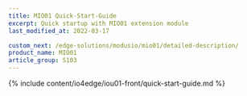 ```yaml
---
title: MIO01 Quick-Start-Guide
excerpt: Quick startup with MIO01 extension module
last_modified_at: 2022-03-17

custom_next: /edge-solutions/modusio/mio01/detailed-description/
product_name: MIO01
article_group: S103
---
```



{% include content/io4edge/iou01-front/quick-start-guide.md %}

